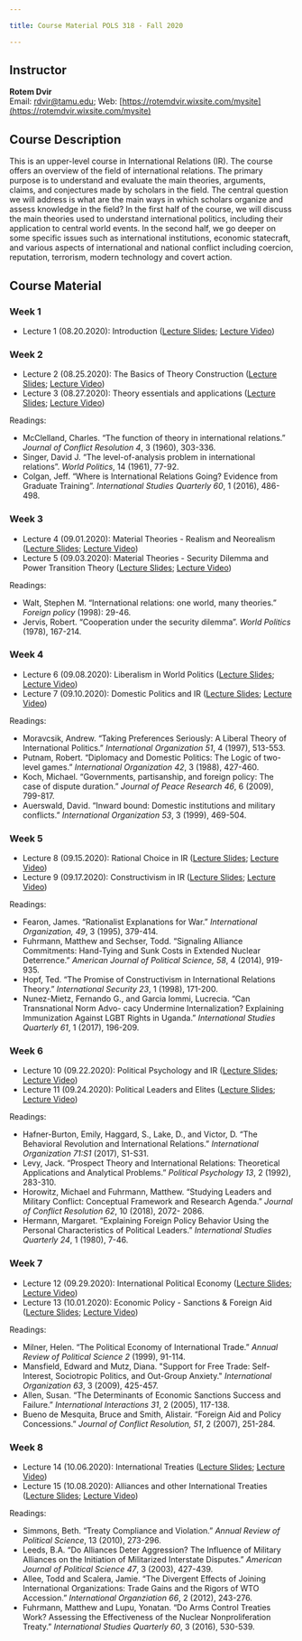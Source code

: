 ```yaml
---

title: Course Material POLS 318 - Fall 2020

---
```


## Instructor
**Rotem Dvir**  
Email: rdvir@tamu.edu; Web: [https://rotemdvir.wixsite.com/mysite](https://rotemdvir.wixsite.com/mysite)

## Course Description
This is an upper-level course in International Relations (IR). The course offers an overview of the field of international relations. The primary purpose is to understand and evaluate the main theories, arguments, claims, and conjectures made by scholars in the field. The central question we will address is what are the main ways in which scholars organize and assess knowledge in the field? In the first half of the course, we will discuss the main theories used to understand international politics, including their application to central world events. In the second half, we go deeper on some specific issues such as international institutions, economic statecraft, and various aspects of international and national conflict including coercion, reputation, terrorism, modern technology and covert action.

## Course Material

### Week 1   

- Lecture 1 (08.20.2020): Introduction ([Lecture Slides](LectureSlides/Lecture1_Intro.pdf); [Lecture Video](https://youtu.be/nyrhpPAZHdA))

### Week 2

  - Lecture 2 (08.25.2020): The Basics of Theory Construction ([Lecture Slides](LectureSlides/318__IR_Lecture_2.pdf); [Lecture Video](https://youtu.be/LFNWUqb9Fcc))
  - Lecture 3 (08.27.2020): Theory essentials and applications ([Lecture Slides](LectureSlides/318__IR_Lecture_3.pdf); [Lecture Video](https://youtu.be/CuXaQ9sVXCI))
  
  
Readings:  

  - McClelland, Charles. “The function of theory in international relations.” *Journal of Conflict Resolution 4*, 3 (1960), 303-336.
  - Singer, David J. “The level-of-analysis problem in international relations”. *World Politics*, 14 (1961), 77-92.
  - Colgan, Jeff. “Where is International Relations Going? Evidence from Graduate Training”. *International Studies Quarterly 60*, 1 (2016), 486-498.
  
### Week 3

  - Lecture 4 (09.01.2020): Material Theories - Realism and Neorealism ([Lecture Slides](LectureSlides/318__IR_Lecture_4.pdf); [Lecture Video](https://youtu.be/INO8rhm7Coc))
  - Lecture 5 (09.03.2020): Material Theories - Security Dilemma and Power Transition Theory ([Lecture Slides](LectureSlides/318__IR_Lecture_5.pdf); [Lecture Video](https://youtu.be/8iD0nTqj16M))
  

Readings:  

  - Walt, Stephen M. “International relations: one world, many theories.” *Foreign policy* (1998): 29-46.
  - Jervis, Robert. “Cooperation under the security dilemma”. *World Politics* (1978), 167-214.
   
### Week 4  

  - Lecture 6 (09.08.2020): Liberalism in World Politics ([Lecture Slides](LectureSlides/318__IR_Lecture_6.pdf); [Lecture Video](https://youtu.be/qron91QY5_I))
  - Lecture 7 (09.10.2020): Domestic Politics and IR ([Lecture Slides](LectureSlides/318__IR_Lecture_7.pdf); [Lecture Video](https://youtu.be/b3SX4xuS-xo))
  

Readings:  

  - Moravcsik, Andrew. “Taking Preferences Seriously: A Liberal Theory of International Politics.” *International Organization 51*, 4 (1997), 513-553.
  - Putnam, Robert. “Diplomacy and Domestic Politics: The Logic of two-level games.” *International Organization 42*, 3 (1988), 427-460.
  - Koch, Michael. “Governments, partisanship, and foreign policy: The case of dispute duration.” *Journal of Peace Research 46*, 6 (2009), 799-817.
  - Auerswald, David. “Inward bound: Domestic institutions and military conflicts.” *International Organization 53*, 3 (1999), 469-504.
  
### Week 5  

  - Lecture 8 (09.15.2020): Rational Choice in IR ([Lecture Slides](LectureSlides/318__IR_Lecture_8.pdf); [Lecture Video](https://youtu.be/A0-_MzdvJEE))
  - Lecture 9 (09.17.2020): Constructivism in IR ([Lecture Slides](LectureSlides/318__IR_Lecture_9.pdf); [Lecture Video](https://youtu.be/noHzCJjW7Xw)) 
  
  
Readings:  

  - Fearon, James. “Rationalist Explanations for War.” *International Organization, 49*, 3 (1995), 379-414.
  - Fuhrmann, Matthew and Sechser, Todd. “Signaling Alliance Commitments: Hand-Tying and Sunk Costs in Extended Nuclear Deterrence.” *American Journal of Political Science, 58*, 4 (2014), 919-935.
  - Hopf, Ted. “The Promise of Constructivism in International Relations Theory.” *International Security 23*, 1 (1998), 171-200.
  - Nunez-Mietz, Fernando G., and Garcia Iommi, Lucrecia. “Can Transnational Norm Advo- cacy Undermine Internalization? Explaining Immunization Against LGBT Rights in Uganda.” *International Studies Quarterly 61*, 1 (2017), 196-209.
  
### Week 6  

  - Lecture 10 (09.22.2020): Political Psychology and IR ([Lecture Slides](LectureSlides/318__IR_Lecture_10.pdf); [Lecture Video](https://youtu.be/VdRC1b6KWhs))
  - Lecture 11 (09.24.2020): Political Leaders and Elites ([Lecture Slides](LectureSlides/318__IR_Lecture_11.pdf); [Lecture Video](https://youtu.be/FJ64aZMrjA4)) 
  

Readings:  

  - Hafner-Burton, Emily, Haggard, S., Lake, D., and Victor, D. “The Behavioral Revolution and International Relations.” *International Organization 71:S1* (2017), S1-S31.
  - Levy, Jack. “Prospect Theory and International Relations: Theoretical Applications and Analytical Problems.” *Political Psychology 13*, 2 (1992), 283-310.
  - Horowitz, Michael and Fuhrmann, Matthew. “Studying Leaders and Military Conflict: Conceptual Framework and Research Agenda.” *Journal of Conflict Resolution 62*, 10 (2018), 2072- 2086.
  - Hermann, Margaret. “Explaining Foreign Policy Behavior Using the Personal Characteristics of Political Leaders.” *International Studies Quarterly 24*, 1 (1980), 7-46. 
  
### Week 7  

  - Lecture 12 (09.29.2020): International Political Economy ([Lecture Slides](LectureSlides/318__IR_Lecture_12.pdf); [Lecture Video](https://youtu.be/skKivCIhlXk))
  - Lecture 13 (10.01.2020): Economic Policy - Sanctions & Foreign Aid ([Lecture Slides](LectureSlides/318__IR_Lecture_13.pdf); [Lecture Video](https://youtu.be/nJ90EA9FlEU))
 
  
Readings:  

  - Milner, Helen. “The Political Economy of International Trade.” *Annual Review of Political Science 2* (1999), 91-114.
  - Mansfield, Edward and Mutz, Diana. "Support for Free Trade: Self-Interest, Sociotropic Politics, and Out-Group Anxiety." *International Organization 63*, 3 (2009), 425-457.
  - Allen, Susan. “The Determinants of Economic Sanctions Success and Failure.” *International Interactions 31*, 2 (2005), 117-138.
  - Bueno de Mesquita, Bruce and Smith, Alistair. “Foreign Aid and Policy Concessions.” *Journal of Conflict Resolution, 51*, 2 (2007), 251-284.
  
### Week 8  

  - Lecture 14 (10.06.2020): International Treaties ([Lecture Slides](LectureSlides/318__IR_Lecture_14.pdf); [Lecture Video](https://youtu.be/2DRYIxR9rOs))
  - Lecture 15 (10.08.2020): Alliances and other International Treaties ([Lecture Slides](LectureSlides/318__IR_Lecture_15.pdf); [Lecture Video]())
  

Readings:  

  - Simmons, Beth. “Treaty Compliance and Violation.” *Annual Review of Political Science*, 13 (2010), 273-296.
  - Leeds, B.A. “Do Alliances Deter Aggression? The Influence of Military Alliances on the Initiation of Militarized Interstate Disputes.” *American Journal of Political Science 47*, 3 (2003), 427-439.
  - Allee, Todd and Scalera, Jamie. “The Divergent Effects of Joining International Organizations: Trade Gains and the Rigors of WTO Accession.” *International Organziation 66*, 2 (2012), 243-276.
  - Fuhrmann, Matthew and Lupu, Yonatan. “Do Arms Control Treaties Work? Assessing the Effectiveness of the Nuclear Nonproliferation Treaty.” *International Studies Quarterly 60*, 3 (2016), 530-539.


